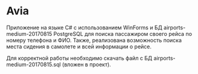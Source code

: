 # Avia

Приложение на языке C#  с использованием WinForms и БД airports-medium-20170815 PostgreSQL для поиска пассажиром своего рейса по номеру телефона и ФИО.
Также, реализована возможность поиска места сидения в самолете и всей информации о рейсе.

Для корректной работы необходимо скачать файл с БД airports-medium-20170815.sql (вложен в проект).

